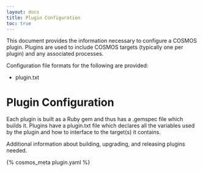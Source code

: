 ```yaml
---
layout: docs
title: Plugin Configuration
toc: true
---
```


This document provides the information necessary to configure a COSMOS plugin. Plugins are used to include COSMOS targets (typically one per plugin) and any associated processes.

Configuration file formats for the following are provided:

- plugin.txt

# Plugin Configuration

Each plugin is built as a Ruby gem and thus has a <plugin>.gemspec file which builds it. Plugins have a plugin.txt file which declares all the variables used by the plugin and how to interface to the target(s) it contains.

<div class="note unreleased">
  <p>Additional information about building, upgrading, and releasing plugins needed.</p>
</div>

{% cosmos_meta plugin.yaml %}
